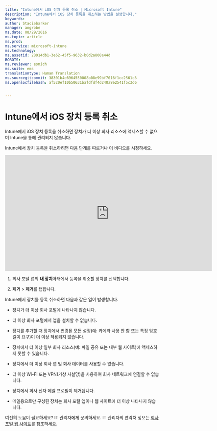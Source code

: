 ```yaml
---
title: "Intune에서 iOS 장치 등록 취소 | Microsoft Intune"
description: "Intune에서 iOS 장치 등록을 취소하는 방법을 설명합니다."
keywords: 
author: Staciebarker
manager: angrobe
ms.date: 08/29/2016
ms.topic: article
ms.prod: 
ms.service: microsoft-intune
ms.technology: 
ms.assetid: 28914db1-3e62-45f5-9632-b0d2a808a44d
ROBOTS: 
ms.reviewer: esmich
ms.suite: ems
translationtype: Human Translation
ms.sourcegitcommit: 38301b4e6964550008b08e99bf7016f1cc2561c3
ms.openlocfilehash: af520ef10b50631bafdfdf4d240a8e2541f5c3d6


---
```



# Intune에서 iOS 장치 등록 취소

Intune에서 iOS 장치 등록을 취소하면 장치가 더 이상 회사 리소스에 액세스할 수 없으며 Intune을 통해 관리되지 않습니다.

Intune에서 장치 등록을 취소하려면 다음 단계를 따르거나 이 비디오를 시청하세요.

<iframe width="675" height="379" src="https://www.youtube.com/embed/6UFtBrBWUUI" frameborder="0" allowfullscreen></iframe>


1.  회사 포털 앱의 **내 장치**아래에서 등록을 취소할 장치를 선택합니다.

2.  **제거** &gt; **제거**를 탭합니다.

Intune에서 장치를 등록 취소하면 다음과 같은 일이 발생합니다.

-   장치가 더 이상 회사 포털에 나타나지 않습니다.

-   더 이상 회사 포털에서 앱을 설치할 수 없습니다.

-   장치를 추가할 때 장치에서 변경된 모든 설정(예: 카메라 사용 안 함 또는 특정 암호 길이 요구)이 더 이상 적용되지 않습니다.

-   장치에서 더 이상 일부 회사 리소스(예: 파일 공유 또는 내부 웹 사이트)에 액세스하지 못할 수 있습니다.

-   장치에서 더 이상 회사 앱 및 회사 데이터를 사용할 수 없습니다.

-   더 이상 Wi-Fi 또는 VPN(가상 사설망)을 사용하여 회사 네트워크에 연결할 수 없습니다.

-   장치에서 회사 전자 메일 프로필이 제거됩니다.

-   메일용으로만 구성된 장치는 회사 포털 앱이나 웹 사이트에 더 이상 나타나지 않습니다.

여전히 도움이 필요하세요? IT 관리자에게 문의하세요. IT 관리자의 연락처 정보는 [회사 포털 웹 사이트](http://portal.manage.microsoft.com)를 참조하세요.




<!--HONumber=Aug16_HO5-->


